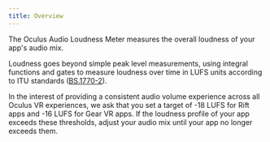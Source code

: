 ```yaml
---
title: Overview
---
```


The Oculus Audio Loudness Meter measures the overall loudness of your app's audio mix. 

Loudness goes beyond simple peak level measurements, using integral functions and gates to measure loudness over time in LUFS units according to ITU standards ([BS.1770-2](https://www.itu.int/dms_pubrec/itu-r/rec/bs/R-REC-BS.1770-2-201103-S!!PDF-E.pdf)).

In the interest of providing a consistent audio volume experience across all Oculus VR experiences, we ask that you set a target of -18 LUFS for Rift apps and -16 LUFS for Gear VR apps. If the loudness profile of your app exceeds these thresholds, adjust your audio mix until your app no longer exceeds them.
